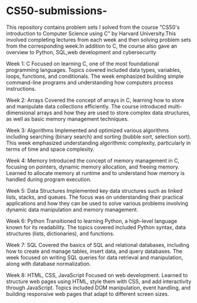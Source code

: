 # CS50-submissions-

This repository contains problem sets I solved from the course "CS50's introduction to Computer Science using C" by Harvard University.This involved completing lectures from each week and then solving problem sets from the corresponding week.In addition to C, the course also gave an overview to Python, SQL,web development and cybersecurity

Week 1: C Focused on learning C, one of the most foundational programming languages. Topics covered included data types, variables, loops, functions, and conditionals. The week emphasized building simple command-line programs and understanding how computers process instructions.

Week 2: Arrays Covered the concept of arrays in C, learning how to store and manipulate data collections efficiently. The course introduced multi-dimensional arrays and how they are used to store complex data structures, as well as basic memory management techniques.

Week 3: Algorithms Implemented and optimized various algorithms including searching (binary search) and sorting (bubble sort, selection sort). This week emphasized understanding algorithmic complexity, particularly in terms of time and space complexity.

Week 4: Memory Introduced the concept of memory management in C, focusing on pointers, dynamic memory allocation, and freeing memory. Learned to allocate memory at runtime and to understand how memory is handled during program execution.

Week 5: Data Structures Implemented key data structures such as linked lists, stacks, and queues. The focus was on understanding their practical applications and how they can be used to solve various problems involving dynamic data manipulation and memory management.

Week 6: Python Transitioned to learning Python, a high-level language known for its readability. The topics covered included Python syntax, data structures (lists, dictionaries), and functions.

Week 7: SQL Covered the basics of SQL and relational databases, including how to create and manage tables, insert data, and query databases. The week focused on writing SQL queries for data retrieval and manipulation, along with database normalization.

Week 8: HTML, CSS, JavaScript Focused on web development. Learned to structure web pages using HTML, style them with CSS, and add interactivity through JavaScript. Topics included DOM manipulation, event handling, and building responsive web pages that adapt to different screen sizes.
